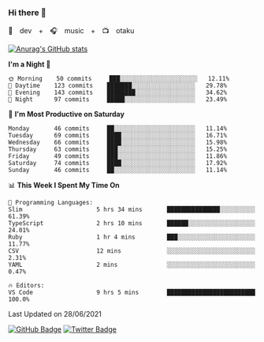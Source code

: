 ### Hi there 👋

🚀　dev　+　🎧　music　+　📺　otaku


[![Anurag's GitHub stats](https://github-readme-stats.vercel.app/api?username=koheitasaka&count_private=true&show_icons=true&theme=monokai)](https://github.com/koheitasaka/github-readme-stats)

<!--START_SECTION:waka-->
**I'm a Night 🦉** 

```text
🌞 Morning    50 commits     ███░░░░░░░░░░░░░░░░░░░░░░   12.11% 
🌆 Daytime    123 commits    ███████░░░░░░░░░░░░░░░░░░   29.78% 
🌃 Evening    143 commits    ████████░░░░░░░░░░░░░░░░░   34.62% 
🌙 Night      97 commits     █████░░░░░░░░░░░░░░░░░░░░   23.49%

```
📅 **I'm Most Productive on Saturday** 

```text
Monday       46 commits     ██░░░░░░░░░░░░░░░░░░░░░░░   11.14% 
Tuesday      69 commits     ████░░░░░░░░░░░░░░░░░░░░░   16.71% 
Wednesday    66 commits     ████░░░░░░░░░░░░░░░░░░░░░   15.98% 
Thursday     63 commits     ███░░░░░░░░░░░░░░░░░░░░░░   15.25% 
Friday       49 commits     ███░░░░░░░░░░░░░░░░░░░░░░   11.86% 
Saturday     74 commits     ████░░░░░░░░░░░░░░░░░░░░░   17.92% 
Sunday       46 commits     ██░░░░░░░░░░░░░░░░░░░░░░░   11.14%

```


📊 **This Week I Spent My Time On** 

```text
💬 Programming Languages: 
Slim                     5 hrs 34 mins       ███████████████░░░░░░░░░░   61.39% 
TypeScript               2 hrs 10 mins       ██████░░░░░░░░░░░░░░░░░░░   24.01% 
Ruby                     1 hr 4 mins         ███░░░░░░░░░░░░░░░░░░░░░░   11.77% 
CSV                      12 mins             ░░░░░░░░░░░░░░░░░░░░░░░░░   2.31% 
YAML                     2 mins              ░░░░░░░░░░░░░░░░░░░░░░░░░   0.47%

🔥 Editors: 
VS Code                  9 hrs 5 mins        █████████████████████████   100.0%

```


 Last Updated on 28/06/2021
<!--END_SECTION:waka-->

[![GitHub Badge](https://img.shields.io/badge/GitHub-100000?style=for-the-badge&logo=github&logoColor=white)](https://github.com/koheitasaka)
[![Twitter Badge](https://img.shields.io/badge/Twitter-1DA1F2?style=for-the-badge&logo=twitter&logoColor=white)](https://twitter.com/sleep_asleep_)
